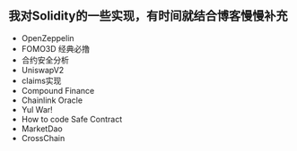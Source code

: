## 我对Solidity的一些实现，有时间就结合博客慢慢补充

- OpenZeppelin
- FOMO3D 经典必撸
- 合约安全分析
- UniswapV2
- claims实现
- Compound Finance
- Chainlink Oracle
- Yul War!
- How to code Safe Contract
- MarketDao
- CrossChain
